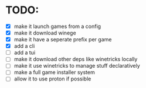 # TODO:
- [x] make it launch games from a config 
- [x] make it download winege
- [x] make it have a seperate prefix per game
- [x] add a cli
- [ ] add a tui
- [ ] make it download other deps like winetricks locally
- [ ] make it use winetricks to manage stuff declaratively
- [ ] make a full game installer system
- [ ] allow it to use proton if possible
